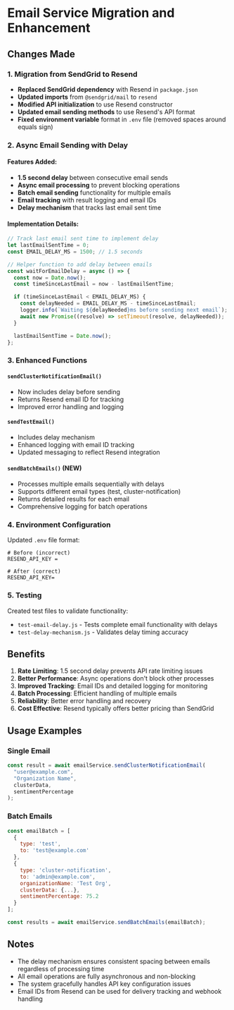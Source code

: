 # Email Service Migration and Enhancement

## Changes Made

### 1. Migration from SendGrid to Resend

- **Replaced SendGrid dependency** with Resend in `package.json`
- **Updated imports** from `@sendgrid/mail` to `resend`
- **Modified API initialization** to use Resend constructor
- **Updated email sending methods** to use Resend's API format
- **Fixed environment variable** format in `.env` file (removed spaces around equals sign)

### 2. Async Email Sending with Delay

#### Features Added:

- **1.5 second delay** between consecutive email sends
- **Async email processing** to prevent blocking operations
- **Batch email sending** functionality for multiple emails
- **Email tracking** with result logging and email IDs
- **Delay mechanism** that tracks last email sent time

#### Implementation Details:

```javascript
// Track last email sent time to implement delay
let lastEmailSentTime = 0;
const EMAIL_DELAY_MS = 1500; // 1.5 seconds

// Helper function to add delay between emails
const waitForEmailDelay = async () => {
  const now = Date.now();
  const timeSinceLastEmail = now - lastEmailSentTime;

  if (timeSinceLastEmail < EMAIL_DELAY_MS) {
    const delayNeeded = EMAIL_DELAY_MS - timeSinceLastEmail;
    logger.info(`Waiting ${delayNeeded}ms before sending next email`);
    await new Promise((resolve) => setTimeout(resolve, delayNeeded));
  }

  lastEmailSentTime = Date.now();
};
```

### 3. Enhanced Functions

#### `sendClusterNotificationEmail()`

- Now includes delay before sending
- Returns Resend email ID for tracking
- Improved error handling and logging

#### `sendTestEmail()`

- Includes delay mechanism
- Enhanced logging with email ID tracking
- Updated messaging to reflect Resend integration

#### `sendBatchEmails()` (NEW)

- Processes multiple emails sequentially with delays
- Supports different email types (test, cluster-notification)
- Returns detailed results for each email
- Comprehensive logging for batch operations

### 4. Environment Configuration

Updated `.env` file format:

```env
# Before (incorrect)
RESEND_API_KEY =

# After (correct)
RESEND_API_KEY=
```

### 5. Testing

Created test files to validate functionality:

- `test-email-delay.js` - Tests complete email functionality with delays
- `test-delay-mechanism.js` - Validates delay timing accuracy

## Benefits

1. **Rate Limiting**: 1.5 second delay prevents API rate limiting issues
2. **Better Performance**: Async operations don't block other processes
3. **Improved Tracking**: Email IDs and detailed logging for monitoring
4. **Batch Processing**: Efficient handling of multiple emails
5. **Reliability**: Better error handling and recovery
6. **Cost Effective**: Resend typically offers better pricing than SendGrid

## Usage Examples

### Single Email

```javascript
const result = await emailService.sendClusterNotificationEmail(
  "user@example.com",
  "Organization Name",
  clusterData,
  sentimentPercentage
);
```

### Batch Emails

```javascript
const emailBatch = [
  {
    type: 'test',
    to: 'test@example.com'
  },
  {
    type: 'cluster-notification',
    to: 'admin@example.com',
    organizationName: 'Test Org',
    clusterData: {...},
    sentimentPercentage: 75.2
  }
];

const results = await emailService.sendBatchEmails(emailBatch);
```

## Notes

- The delay mechanism ensures consistent spacing between emails regardless of processing time
- All email operations are fully asynchronous and non-blocking
- The system gracefully handles API key configuration issues
- Email IDs from Resend can be used for delivery tracking and webhook handling

